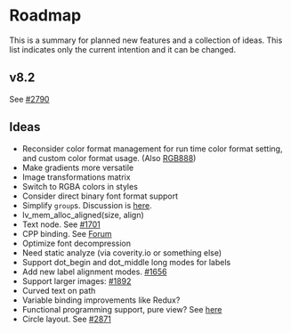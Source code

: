 # Roadmap

This is a summary for planned new features and a collection of ideas.
This list indicates only the current intention and it can be changed.

## v8.2
See [#2790](https://github.com/lvgl/lvgl/issues/2790)

## Ideas
- Reconsider color format management for run time color format setting, and custom color format usage. (Also [RGB888](https://github.com/lvgl/lvgl/issues/1722))
- Make gradients more versatile
- Image transformations matrix
- Switch to RGBA colors in styles
- Consider direct binary font format support
- Simplify `group`s. Discussion is [here](https://forum.lvgl.io/t/lv-group-tabindex/2927/3).
- lv_mem_alloc_aligned(size, align)
- Text node. See [#1701](https://github.com/lvgl/lvgl/issues/1701#issuecomment-699479408)
- CPP binding. See [Forum](https://forum.lvgl.io/t/is-it-possible-to-officially-support-optional-cpp-api/2736)
- Optimize font decompression
- Need static analyze (via coverity.io or something else)
- Support dot_begin and dot_middle long modes for labels
- Add new label alignment modes. [#1656](https://github.com/lvgl/lvgl/issues/1656)
- Support larger images: [#1892](https://github.com/lvgl/lvgl/issues/1892)
- Curved text on path
- Variable binding improvements like Redux?
- Functional programming support, pure view? See [here](https://www.freecodecamp.org/news/the-revolution-of-pure-views-aed339db7da4/)
- Circle layout. See [#2871](https://github.com/lvgl/lvgl/issues/2871)
